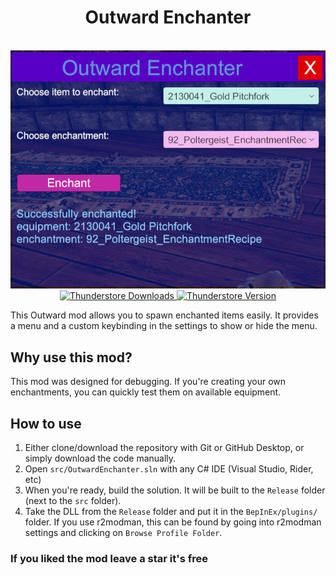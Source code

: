 <h1 align="center">
    Outward Enchanter
</h1>
<br/>
<div align="center">
  <img src="./preview/images/1.png" alt="Outward add enchanted item menu."/>
</div>

<div align="center">
	<a href="https://thunderstore.io/c/outward/p/GymMed/Enchanter/">
		<img src="https://img.shields.io/thunderstore/dt/GymMed/Enchanter" alt="Thunderstore Downloads">
	</a>
	<a href="https://github.com/GymMed/Outward-Enchanter/releases/latest">
		<img src="https://img.shields.io/thunderstore/v/GymMed/Enchanter" alt="Thunderstore Version">
	</a>
</div>

This Outward mod allows you to spawn enchanted items easily. It provides a menu and a custom keybinding in the settings to show or hide the menu.

## Why use this mod?

This mod was designed for debugging. If you're creating your own enchantments, you can quickly test them on available equipment.

## How to use

1. Either clone/download the repository with Git or GitHub Desktop, or simply download the code manually.
2. Open `src/OutwardEnchanter.sln` with any C# IDE (Visual Studio, Rider, etc)
3. When you're ready, build the solution. It will be built to the `Release` folder (next to the `src` folder).
4. Take the DLL from the `Release` folder and put it in the `BepInEx/plugins/` folder. If you use r2modman, this can be found by going into r2modman settings and clicking on `Browse Profile Folder`.

### If you liked the mod leave a star it's free
